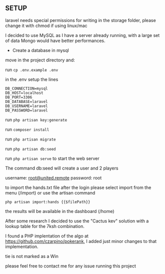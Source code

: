 ## SETUP

laravel needs special permissions for writing in the storage folder, please change it with chmod if using linux/mac

I decided to use MySQL as I have a server already running, with a large set of data Mongo would have better performances.

- Create a database in mysql

move in the project directory and:

run `cp .env.example .env`

in the .env setup the lines

```
DB_CONNECTION=mysql
DB_HOST=localhost
DB_PORT=3306
DB_DATABASE=laravel
DB_USERNAME=laravel
DB_PASSWORD=laravel
```

run `php artisan key:generate`

run `composer install`

run `php artisan migrate`

run `php artisan db:seed`

run `php artisan serve` to start the web server


The command db:seed will create a user and 2 players

username: root@united.remote
password: root


to import the hands.txt file after the login please select import from the menu (/import) or use the artisan command

`php artisan import:hands {{$filePath}}`

the results will be available in the dashboard (/home)

After some research I decided to use the "Cactus kev" solution with a lookup table for the 7ksh combination. 

I found a PHP implentation of the algo at https://github.com/czarpino/pokerank, I added just minor changes to that implementation.


tie is not marked as a Win


please feel free to contact me for any issue running this project
